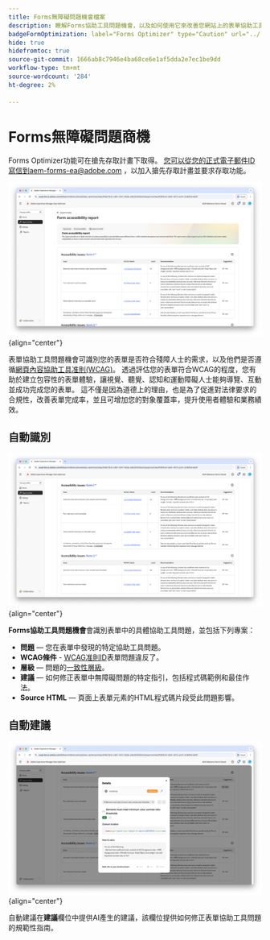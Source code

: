 ```yaml
---
title: Forms無障礙問題機會檔案
description: 瞭解Forms協助工具問題機會，以及如何使用它來改善您網站上的表單協助工具和使用者體驗。
badgeFormOptimization: label="Forms Optimizer" type="Caution" url="../../opportunity-types/form-optimization.md" tooltip="Forms Optimizer"
hide: true
hidefromtoc: true
source-git-commit: 1666ab8c7946e4ba68ce6e1af5dda2e7ec1be9dd
workflow-type: tm+mt
source-wordcount: '284'
ht-degree: 2%

---
```



# Forms無障礙問題商機

<span class="preview"> Forms Optimizer功能可在搶先存取計畫下取得。 您可以從您的正式電子郵件ID寫信到aem-forms-ea@adobe.com ，以加入搶先存取計畫並要求存取功能。</span>

![Forms協助工具問題機會](./assets/forms-accessibility-issues/hero.png){align="center"}

表單協助工具問題機會可識別您的表單是否符合殘障人士的需求，以及他們是否遵循[網頁內容協助工具准則(WCAG)](https://www.w3.org/TR/WCAG21/)。 透過評估您的表單符合WCAG的程度，您有助於建立包容性的表單體驗，讓視覺、聽覺、認知和運動障礙人士能夠導覽、互動並成功完成您的表單。 這不僅是因為道德上的理由，也是為了促進對法律要求的合規性，改善表單完成率，並且可增加您的對象覆蓋率，提升使用者體驗和業務績效。

## 自動識別

![自動識別表單協助工具問題](./assets/forms-accessibility-issues/auto-identify.png){align="center"}

**Forms協助工具問題機會**&#x200B;會識別表單中的具體協助工具問題，並包括下列專案：

* **問題** — 您在表單中發現的特定協助工具問題。
* **WCAG條件** - [WCAG准則ID](https://www.w3.org/TR/WCAG21/)表單問題違反了。
* **層級** — 問題的[一致性層級](https://www.w3.org/WAI/WCAG21/Understanding/conformance#levels)。
* **建議** — 如何修正表單中無障礙問題的特定指引，包括程式碼範例和最佳作法。
* **Source HTML** — 頁面上表單元素的HTML程式碼片段受此問題影響。

## 自動建議

![自動建議表單協助工具問題](./assets/forms-accessibility-issues/auto-suggest.png){align="center"}

自動建議在&#x200B;**建議**&#x200B;欄位中提供AI產生的建議，該欄位提供如何修正表單協助工具問題的規範性指南。

<!-- 

## Auto-optimize

[!BADGE Ultimate]{type=Positive tooltip="Ultimate"}

![Auto-optimize forms accessibility issues](./assets/accessibility-issues/auto-optimize.png){align="center"}

Sites Optimizer Ultimate adds the ability to deploy auto-optimization for the form accessibility issues found.

>[!BEGINTABS]

>[!TAB Deploy optimization]

{{auto-optimize-deploy-optimization-slack}}

>[!TAB Request approval]

{{auto-optimize-request-approval}}

>[!ENDTABS]
-->

